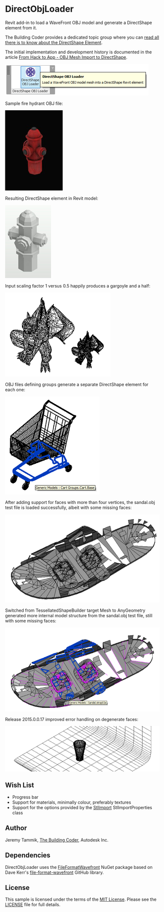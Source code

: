 DirectObjLoader
===============

Revit add-in to load a WaveFront OBJ model and generate a DirectShape element from it.

The Building Coder provides a dedicated topic group where you
can [read all there is to know about the DirectShape Element](http://thebuildingcoder.typepad.com/blog/about-the-author.html#5.50).

The initial implementation and development history is documented in the article
[From Hack to App - OBJ Mesh Import to DirectShape](http://thebuildingcoder.typepad.com/blog/2015/02/from-hack-to-app-obj-mesh-import-to-directshape.html).

![Image](img/DirectObjLoader_app_2.png)

Sample fire hydrant OBJ file:

![Image](img/fire_hydrant_closed_render.jpg)

Resulting DirectShape element in Revit model:

![Image](img/fire_hydrant_closed_directshape_rvt.jpg)

Input scaling factor 1 versus 0.5 happily produces a gargoyle and a half:

![Image](img/gargoyle2.png)

OBJ files defining groups generate a separate DirectShape element for each one:

![Image](img/cart_groups_3.png)

After adding support for faces with more than four vertices, the sandal.obj test file is loaded successfully, albeit with some missing faces:

![Image](img/sandal_with_gaps.png)

Switched from TessellatedShapeBuilder target Mesh to AnyGeometry generated more internal model structure from the sandal.obj test file, still with some missing faces:

![Image](img/sandal_with_gaps_anygeometry.png)

Release 2015.0.0.17 improved error handling on degenerate faces:

![Image](img/high_ball_glass.png)


Wish List
---------

- Progress bar
- Support for materials, minimally colour, preferably textures
- Support for the options provided by the [StlImport](https://github.com/jeremytammik/StlImport) StlImportProperties class


Author
------

Jeremy Tammik, [The Building Coder](http://thebuildingcoder.typepad.com), Autodesk Inc.


Dependencies
------------

DirectObjLoader uses the
[FileFormatWavefront](http://nugetmusthaves.com/Package/FileFormatWavefront) NuGet package based on Dave Kerr's
[file-format-wavefront](https://github.com/dwmkerr/file-format-wavefront) GitHub library.


License
-------

This sample is licensed under the terms of the [MIT License](http://opensource.org/licenses/MIT). Please see the [LICENSE](LICENSE) file for full details.
